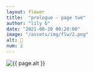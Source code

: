 ```yaml
---
layout: flower
title:  "prologue - page two"
author: "lily b"
date: "2021-08-20 00:20:00"
image: "/assets/img/flw/2.png"
alt: 🌼
num: 2
---
```


<picture>
    <source media="all and (orientation: landscape)" srcset="{{ site.baseurl }}{{ page.image }}">
    <img src="{{ site.baseurl }}{{ page.image }}" alt="{{ page.alt }}">
</picture>